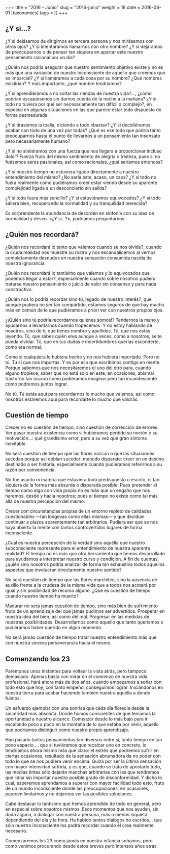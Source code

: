 +++
title = "2016 - Junio"
slug = "2016-junio"
weight = 18
date = 2016-06-01
[taxonomies]
tags = []
+++

## ¿Y si...?

¿Y si dejásemos de dirigirnos en tercera persona y nos mirásemos con otros ojos? ¿Y si intentáramos llamarnos con otro nombre? ¿Y si dejáramos de preocuparnos o de pensar tan siquiera en apartar este nuestro pensamiento racional por un día?

¿Quién nos podría asegurar que nuestro sentimiento objetivo existe y no es más que una variación de nuestro inconsciente de aquello que creemos que es imparcial? ¿Y si llamáramos a cada cosa por su nombre? ¿Qué nombres existirían? Y más importante, ¿qué nombre tendríamos?

¿Y si aprendiéramos a no soltar las riendas de nuestra vida?..., ¿cómo podrían escapársenos sin darnos cuenta de la noche a la mañana? ¿Y si todo no tuviera por qué ser necesariamente tan difícil o complejo?, en especial en algunas situaciones en las que parece estar todo dispuesto de forma desmesurada.

¿Y si tirásemos la toalla, diciendo a todo «basta»? ¿Y si decidiéramos acabar con todo de una vez por todas? ¿Qué es ese todo que podría tanto preocuparnos hasta el punto de llevarnos a un pensamiento tan insensato pero necesariamente humano?

¿Y si no sintiéramos con una fuerza que nos llegara a proporcionar incluso dolor? Fuerza fruto del mismo sentimiento de alegría o tristeza, pues si no fuésemos seres pasionales, así como racionales, ¿qué seríamos entonces?

¿Y si nuestro tiempo no estuviera ligado directamente a nuestro entendimiento del mismo? ¿No sería éste, acaso, un caos? ¿Y si todo no fuera realmente como pudiéramos creer estar viendo desde su aparente complejidad ligada a un desconcierto sin salida?

¿Y si todo fuera más sencillo? ¿Y si estuviéramos equivocados? ¿Y si todo saliera bien, recuperando la normalidad y su tranquilidad merecida?

Es sorprendente la abundancia de desorden en sinfonía con su idea de normalidad y deseo. «¿Y si...?», podríamos preguntarnos.


## ¿Quién nos recordará?

¿Quién nos recordará lo tanto que valemos cuando se nos olvide?, cuando la cruda realidad nos muestre su rostro y nos escandalicemos al vernos completamente desnudos en nuestra sensación consumida nacida de nuestra ignorancia.

¿Quién nos recordará lo tantísimo que valemos y lo equivocados que podemos llegar a estar?, especialmente cuando sobre nosotros pudiera tratarse nuestro pensamiento o juicio de valor sin consenso y para nada constructivo.

¿Quién nos lo podría recordar sino tú, legado de nuestro interés?, que aunque pudiera no ser tan compartido, estamos seguros de que hay mucho más en común de lo que pudiéramos a priori ver con nuestros propios ojos.

¿¡Quién sino tú podría recordarnos quiénes somos!? Tendernos la mano y ayudarnos a levantarnos cuando tropecemos. Y no estoy hablando de nosotros, sino de ti, que tienes nombre y apellidos. Tú, que nos estás leyendo. Tú, que sabes quién eres aunque a veces, como a nosotros, se te pueda olvidar. Tú, que en tus dudas e incertidumbres querías esconderte, como era normal.

Como si cualquiera lo hubiera hecho y no nos hubiera importado. Pero no tú. Tú sí que nos importas. Y es por ello que escribimos contigo en mente. Porque sabemos que nos necesitaremos el uno del otro para, cuando alguno tropiece, saber que no está solo en este, en ocasiones, abismal trastorno tan oscuro como pudiéramos imaginar pero tan incandescente como podremos juntos lograr.

No tú. Tú estás aquí para recordarnos lo mucho que valemos, así como nosotros estaremos aquí para recordarte lo mucho que valdrás.


## Cuestión de tiempo

Crecer no es cuestión de tiempo, sino cuestión de corrección de errores. Ver pasar nuestra existencia como si hubiéramos perdido su noción o su motivación…: qué grandísimo error, pero a su vez qué gran síntoma inevitable.

No será cuestión de tiempo que las flores nazcan o que las situaciones sucedan porque así debían suceder: menudo disparate: creer en un destino destinado a ser historia, especialmente cuando pudiéramos referirnos a su razón por conveniencia.

No fue asunto ni materia que estuviera todo predispuesto o escrito, ni tan siquiera de la forma más absurda o disparada posible. Pues pretender el tiempo como algo con vida propia no es más que un engaño que nos haremos, desde y hacia nosotros; pues el tiempo no existe como tal más allá de nuestra percepción del mismo.

Crecer con circunstancias propias de un entorno repleto de calidades cuestionables —tan longevas como ellas mismas— y que decidían continuar a plazos aparentemente tan arbitrarios. Pudiera ser que se nos haya abierto la mente con tantos controvertidos lugares de forma inconsciente.

¿Cuál es nuestra percepción de la verdad sino aquélla que nuestro subconsciente represente para el entendimiento de nuestra aparente realidad? El tiempo no es más que otra herramienta que hemos desarrollado para ayudarnos a interpretar nuestro curso y condición. A fin de cuentas, ¿quién sino nosotros podría analizar de forma tan exhaustiva todos aquellos aspectos que involucran directamente nuestro sentido?

No será cuestión de tiempo que las flores marchiten, sino la ausencia de auxilio frente a la crudeza de la misma vida que a todos nos acotará por igual y sin posibilidad de recurso alguno. ¿Qué es cuestión de tiempo cuando nuestro tiempo ha muerto?

Madurar no será jamás cuestión de tiempo, sino más bien de sufrimiento fruto de un aprendizaje del que jamás pudimos ser advertidos. Prosperar en nuestra idea del bien, así como del mal. Progresar en las medidas de nuestras posibilidades. Desarrollarnos como aquello que tanto queríamos o pudiéramos haber querido en algún momento.

No será jamás cuestión de tiempo tratar nuestro entendimiento más que con nuestra sincera perseverancia hacia el mismo.


## Comenzando los 23

Parémonos unos instantes para voltear la vista atrás, pero tampoco demasiado. Apenas basta con mirar en el comienzo de nuestra vida profesional, hará ahora más de dos años, cuando empezamos a soñar con todo esto que hoy, con tanto empeño, conseguimos lograr. Iniciándonos en nuestra tierra para acabar haciendo también nuestra aquélla a donde fuimos.

Un esfuerzo ejemplar con una sonrisa que cada día florecía desde la sinceridad más absoluta. Donde fuimos conscientes de que teníamos la oportunidad a nuestro alcance. Comenzar desde lo más bajo para ir escalando poco a poco en la montaña de lo que estaba por venir, aquello que podríamos distinguir como nuestro propio aprendizaje.

Han pasado tantos pensamientos tan diversos entre sí, tanto tiempo en tan poco espacio…, que si tuviéramos que recalcar uno en concreto, lo tendríamos ahora mismo más que claro: el estrés que podremos sufrir en ciertas ocasiones, resultado de la sensación abrumadora de no poder con todo lo que se nos pudiera venir encima. Quizá por ser la última sensación con mayor intensidad sufrida, y es que, cuando se trata de apostarlo todo, las medias tintas sólo dejarán manchas arbitrarias con las que tendremos que lidiar sin importar nuestro posible grado de disconformidad. Y dicho lo cual, esperemos aprendamos a superar con mayor facilidad todo esto, fruto de un mundo inconsciente donde las preocupaciones, en ocasiones, parecen limitarnos y no dejarnos ver las posibles soluciones.

Cabe destacar lo tantísimo que hemos aprendido de todo en general, pero en especial sobre nosotros mismos. Esos momentos que nos ayudan, sin duda alguna, a dialogar con nuestra persona, más o menos inquieta dependiendo del día y la hora. Ha habido tantos diálogos no escritos… que sólo nuestro inconsciente los podrá recordar cuando él crea realmente necesario.

Comenzaremos los 23 como jamás en nuestra infancia soñamos, pero como venimos procurando desde estos breves pero intensos años atrás.
